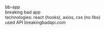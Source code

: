bb-app <br>
breaking bad app <br>
technologies: react (hooks), axios, css (no libs) <br>
used API breakingbadapi.com
